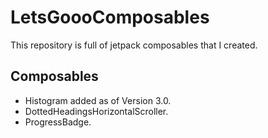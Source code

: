 # LetsGoooComposables
This repository is full of jetpack composables that I created.

## Composables
- Histogram added as of Version 3.0.
- DottedHeadingsHorizontalScroller.
- ProgressBadge.
